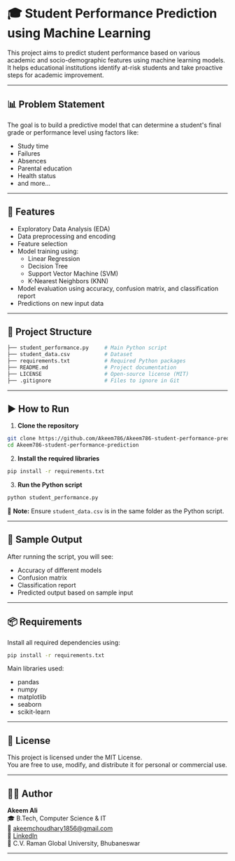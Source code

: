 # 🎓 Student Performance Prediction using Machine Learning

This project aims to predict student performance based on various academic and socio-demographic features using machine learning models. It helps educational institutions identify at-risk students and take proactive steps for academic improvement.

---

## 📊 Problem Statement

The goal is to build a predictive model that can determine a student's final grade or performance level using factors like:

- Study time
- Failures
- Absences
- Parental education
- Health status
- and more...

---

## 🔧 Features

- Exploratory Data Analysis (EDA)
- Data preprocessing and encoding
- Feature selection
- Model training using:
  - Linear Regression
  - Decision Tree
  - Support Vector Machine (SVM)
  - K-Nearest Neighbors (KNN)
- Model evaluation using accuracy, confusion matrix, and classification report
- Predictions on new input data

---

## 📁 Project Structure

```bash
├── student_performance.py     # Main Python script
├── student_data.csv           # Dataset
├── requirements.txt           # Required Python packages
├── README.md                  # Project documentation
├── LICENSE                    # Open-source license (MIT)
├── .gitignore                 # Files to ignore in Git
```

---

## ▶️ How to Run

1. **Clone the repository**
```bash
git clone https://github.com/Akeem786/Akeem786-student-performance-prediction.git
cd Akeem786-student-performance-prediction
```

2. **Install the required libraries**
```bash
pip install -r requirements.txt
```

3. **Run the Python script**
```bash
python student_performance.py
```

📌 **Note:** Ensure `student_data.csv` is in the same folder as the Python script.

---

## 🧪 Sample Output

After running the script, you will see:

- Accuracy of different models
- Confusion matrix
- Classification report
- Predicted output based on sample input

---

## 📦 Requirements

Install all required dependencies using:

```bash
pip install -r requirements.txt
```

Main libraries used:

- pandas
- numpy
- matplotlib
- seaborn
- scikit-learn

---

## 📜 License

This project is licensed under the MIT License.  
You are free to use, modify, and distribute it for personal or commercial use.

---

## 🙋‍♂️ Author

**Akeem Ali**  
🎓 B.Tech, Computer Science & IT  
📧 akeemchoudhary1856@gmail.com  
🔗 [LinkedIn](https://www.linkedin.com/in/akeem-ali-ba8178323)  
🏫 C.V. Raman Global University, Bhubaneswar

---
